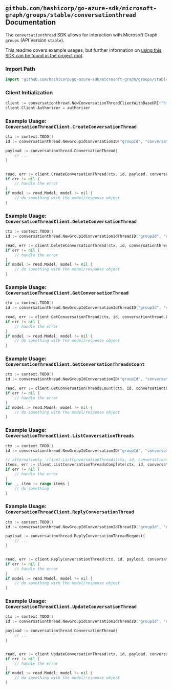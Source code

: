 
## `github.com/hashicorp/go-azure-sdk/microsoft-graph/groups/stable/conversationthread` Documentation

The `conversationthread` SDK allows for interaction with Microsoft Graph `groups` (API Version `stable`).

This readme covers example usages, but further information on [using this SDK can be found in the project root](https://github.com/hashicorp/go-azure-sdk/tree/main/docs).

### Import Path

```go
import "github.com/hashicorp/go-azure-sdk/microsoft-graph/groups/stable/conversationthread"
```


### Client Initialization

```go
client := conversationthread.NewConversationThreadClientWithBaseURI("https://graph.microsoft.com")
client.Client.Authorizer = authorizer
```


### Example Usage: `ConversationThreadClient.CreateConversationThread`

```go
ctx := context.TODO()
id := conversationthread.NewGroupIdConversationID("groupId", "conversationId")

payload := conversationthread.ConversationThread{
	// ...
}


read, err := client.CreateConversationThread(ctx, id, payload, conversationthread.DefaultCreateConversationThreadOperationOptions())
if err != nil {
	// handle the error
}
if model := read.Model; model != nil {
	// do something with the model/response object
}
```


### Example Usage: `ConversationThreadClient.DeleteConversationThread`

```go
ctx := context.TODO()
id := conversationthread.NewGroupIdConversationIdThreadID("groupId", "conversationId", "conversationThreadId")

read, err := client.DeleteConversationThread(ctx, id, conversationthread.DefaultDeleteConversationThreadOperationOptions())
if err != nil {
	// handle the error
}
if model := read.Model; model != nil {
	// do something with the model/response object
}
```


### Example Usage: `ConversationThreadClient.GetConversationThread`

```go
ctx := context.TODO()
id := conversationthread.NewGroupIdConversationIdThreadID("groupId", "conversationId", "conversationThreadId")

read, err := client.GetConversationThread(ctx, id, conversationthread.DefaultGetConversationThreadOperationOptions())
if err != nil {
	// handle the error
}
if model := read.Model; model != nil {
	// do something with the model/response object
}
```


### Example Usage: `ConversationThreadClient.GetConversationThreadsCount`

```go
ctx := context.TODO()
id := conversationthread.NewGroupIdConversationID("groupId", "conversationId")

read, err := client.GetConversationThreadsCount(ctx, id, conversationthread.DefaultGetConversationThreadsCountOperationOptions())
if err != nil {
	// handle the error
}
if model := read.Model; model != nil {
	// do something with the model/response object
}
```


### Example Usage: `ConversationThreadClient.ListConversationThreads`

```go
ctx := context.TODO()
id := conversationthread.NewGroupIdConversationID("groupId", "conversationId")

// alternatively `client.ListConversationThreads(ctx, id, conversationthread.DefaultListConversationThreadsOperationOptions())` can be used to do batched pagination
items, err := client.ListConversationThreadsComplete(ctx, id, conversationthread.DefaultListConversationThreadsOperationOptions())
if err != nil {
	// handle the error
}
for _, item := range items {
	// do something
}
```


### Example Usage: `ConversationThreadClient.ReplyConversationThread`

```go
ctx := context.TODO()
id := conversationthread.NewGroupIdConversationIdThreadID("groupId", "conversationId", "conversationThreadId")

payload := conversationthread.ReplyConversationThreadRequest{
	// ...
}


read, err := client.ReplyConversationThread(ctx, id, payload, conversationthread.DefaultReplyConversationThreadOperationOptions())
if err != nil {
	// handle the error
}
if model := read.Model; model != nil {
	// do something with the model/response object
}
```


### Example Usage: `ConversationThreadClient.UpdateConversationThread`

```go
ctx := context.TODO()
id := conversationthread.NewGroupIdConversationIdThreadID("groupId", "conversationId", "conversationThreadId")

payload := conversationthread.ConversationThread{
	// ...
}


read, err := client.UpdateConversationThread(ctx, id, payload, conversationthread.DefaultUpdateConversationThreadOperationOptions())
if err != nil {
	// handle the error
}
if model := read.Model; model != nil {
	// do something with the model/response object
}
```
